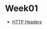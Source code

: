 # Week01

* [HTTP Headers]

[HTTP Headers]: https://github.com/colton-gabertan/SecurityShepherdLabs/blob/HTTP-Headers/README.md
